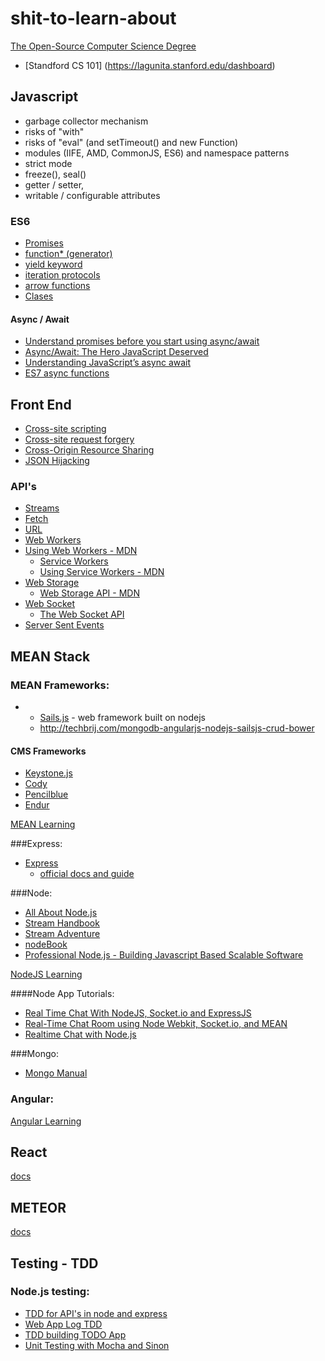 # shit-to-learn-about

[The Open-Source Computer Science Degree](https://github.com/mvillaloboz/open-source-cs-degree)
 - [Standford CS 101] (https://lagunita.stanford.edu/dashboard)

## Javascript

 - garbage collector mechanism
 - risks of "with"
 - risks of "eval" (and setTimeout() and new Function)
 - modules (IIFE, AMD, CommonJS, ES6) and namespace patterns
 - strict mode
 - freeze(), seal()
 - getter / setter,
 - writable / configurable attributes
 
### ES6

 - [Promises](https://developer.mozilla.org/en/docs/Web/JavaScript/Reference/Global_Objects/Promise)
 - [function* (generator)](https://developer.mozilla.org/en-US/docs/Web/JavaScript/Reference/Statements/function*)
 - [yield keyword](https://developer.mozilla.org/en-US/docs/Web/JavaScript/Reference/Operators/yield)
 - [iteration protocols](https://developer.mozilla.org/en-US/docs/Web/JavaScript/Reference/Iteration_protocols)
 - [arrow functions](https://developer.mozilla.org/en/docs/Web/JavaScript/Reference/Functions/Arrow_functions)
 - [Clases](https://developer.mozilla.org/en/docs/Web/JavaScript/Reference/Classes)

#### Async / Await

 - [Understand promises before you start using async/await](https://medium.com/@bluepnume/learn-about-promises-before-you-start-using-async-await-eb148164a9c8#.avoea39ni)
 - [Async/Await: The Hero JavaScript Deserved](https://www.twilio.com/blog/2015/10/asyncawait-the-hero-javascript-deserved.html)
 - [Understanding JavaScript’s async await](https://ponyfoo.com/articles/understanding-javascript-async-await)
 - [ES7 async functions](https://jakearchibald.com/2014/es7-async-functions/)

## Front End

 - [Cross-site scripting](https://en.wikipedia.org/wiki/Cross-site_scripting)
 - [Cross-site request forgery](https://en.wikipedia.org/wiki/Cross-site_request_forgery)
 - [Cross-Origin Resource Sharing](https://www.w3.org/TR/cors/)
 - [JSON Hijacking](http://haacked.com/archive/2009/06/25/json-hijacking.aspx/)

### API's

 - [Streams](https://streams.spec.whatwg.org/#rs-class)
 - [Fetch](https://fetch.spec.whatwg.org/)
 - [URL](https://url.spec.whatwg.org/)
 - [Web Workers](https://www.w3.org/TR/workers/)
 - [Using Web Workers - MDN](https://developer.mozilla.org/en-US/docs/Web/API/Web_Workers_API/Using_web_workers)
   - [Service Workers](https://www.w3.org/TR/service-workers/)
   - [Using Service Workers - MDN](https://developer.mozilla.org/en-US/docs/Web/API/Service_Worker_API)
 - [Web Storage](https://www.w3.org/TR/webstorage/)
   - [Web Storage API - MDN](https://developer.mozilla.org/en-US/docs/Web/API/Web_Storage_API)
 - [Web Socket](https://www.w3.org/TR/websockets/)
   - [The Web Socket API](https://developer.mozilla.org/en-US/docs/Web/API/WebSockets_API)
 - [Server Sent Events](https://www.w3.org/TR/eventsource/)

## MEAN Stack

### MEAN Frameworks:
- - [Sails.js](http://sailsjs.org/) - web framework built on nodejs
  - http://techbrij.com/mongodb-angularjs-nodejs-sailsjs-crud-bower

#### CMS Frameworks
- [Keystone.js](http://keystonejs.com/)
- [Cody](http://www.cody-cms.org/en/)
- [Pencilblue](https://pencilblue.org/)
- [Endur](http://www.endurojs.com/)

[MEAN Learning](https://github.com/ericdouglas/MEAN-Learning)

###Express:
- [Express](http://stackoverflow.com/questions/8144214/learning-express-for-node-js)
  - [official docs and guide](http://expressjs.com/)

###Node:
- [All About Node.js](http://stackoverflow.com/questions/2353818/how-do-i-get-started-with-node-js)
- [Stream Handbook](https://github.com/substack/stream-handbook#introduction)
- [Stream Adventure](https://github.com/substack/stream-adventure)
- [nodeBook](http://www.nodebeginner.org/)
- [Professional Node.js - Building Javascript Based Scalable Software](http://htchttp.s3.amazonaws.com/books/professional_node.js.pdf)

[NodeJS Learning](https://github.com/sergtitov/NodeJS-Learning)

####Node App Tutorials:
 - [Real Time Chat With NodeJS, Socket.io and ExpressJS](http://code.tutsplus.com/tutorials/real-time-chat-with-nodejs-socketio-and-expressjs--net-31708)
 - [Real-Time Chat Room using Node Webkit, Socket.io, and MEAN](https://scotch.io/tutorials/a-realtime-room-chat-app-using-node-webkit-socket-io-and-mean)
 - [Realtime Chat with Node.js](http://tutorialzine.com/2014/03/nodejs-private-webchat/)

###Mongo:
- [Mongo Manual](https://docs.mongodb.com/manual/)

### Angular: 

[Angular Learning](https://github.com/jmcunningham/AngularJS-Learning)

## React
[docs](https://facebook.github.io/react/)

## METEOR
[docs](https://www.meteor.com/)

## Testing - TDD

### Node.js testing:
- [TDD for API's in node and express](http://developers.redhat.com/blog/2016/03/15/test-driven-development-for-building-apis-in-node-js-and-express/)
- [Web App Log TDD](http://webapplog.com/tdd/)
- [TDD building TODO App](https://semaphoreci.com/community/tutorials/a-tdd-approach-to-building-a-todo-api-using-node-js-and-mongodb)
- [Unit Testing with Mocha and Sinon](https://www.codementor.io/nodejs/tutorial/unit-testing-nodejs-tdd-mocha-sinon)
